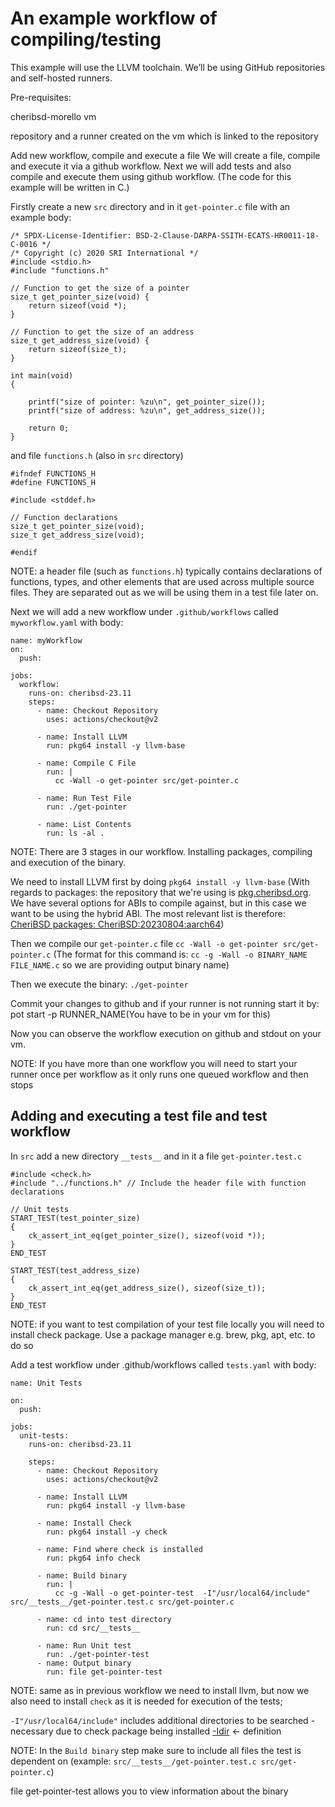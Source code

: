 # An example workflow of compiling/testing

This example will use the LLVM toolchain. We’ll be using GitHub repositories and self-hosted runners.

Pre-requisites:

cheribsd-morello vm

repository and a runner created on the vm which is linked to the repository

Add new workflow, compile and execute a file
We will create a file, compile and execute it via a github workflow. Next we will add tests and also compile and execute them using github workflow. (The code for this example will be written in C.)

Firstly create a new `src` directory and in it `get-pointer.c` file with an example body:

```
/* SPDX-License-Identifier: BSD-2-Clause-DARPA-SSITH-ECATS-HR0011-18-C-0016 */
/* Copyright (c) 2020 SRI International */
#include <stdio.h>
#include "functions.h"

// Function to get the size of a pointer
size_t get_pointer_size(void) {
    return sizeof(void *);
}

// Function to get the size of an address
size_t get_address_size(void) {
    return sizeof(size_t);
}

int main(void)
{

    printf("size of pointer: %zu\n", get_pointer_size());
    printf("size of address: %zu\n", get_address_size());

    return 0;
}
```

and file `functions.h` (also in `src` directory)

```
#ifndef FUNCTIONS_H
#define FUNCTIONS_H

#include <stddef.h>

// Function declarations
size_t get_pointer_size(void);
size_t get_address_size(void);

#endif

```

NOTE: a header file (such as `functions.h`) typically contains declarations of functions, types, and other elements that are used across multiple source files. They are separated out as we will be using them in a test file later on.

Next we will add a new workflow under `.github/workflows` called `myworkflow.yaml` with body:

```
name: myWorkflow
on:
  push:

jobs:
  workflow:
    runs-on: cheribsd-23.11
    steps:
      - name: Checkout Repository
        uses: actions/checkout@v2

      - name: Install LLVM
        run: pkg64 install -y llvm-base

      - name: Compile C File
        run: |
          cc -Wall -o get-pointer src/get-pointer.c

      - name: Run Test File
        run: ./get-pointer

      - name: List Contents
        run: ls -al .
```

NOTE: There are 3 stages in our workflow. Installing packages, compiling and execution of the binary.

We need to install LLVM first by doing `pkg64 install -y llvm-base` (With regards to packages: the repository that we're using is [pkg.cheribsd.org][pkg.cheribsd.org]. We have several options for ABIs to compile against, but in this case we want to be using the hybrid ABI. The most relevant list is therefore: [CheriBSD packages: CheriBSD:20230804:aarch64][CheriBSD packages: CheriBSD:20230804:aarch64])

Then we compile our `get-pointer.c` file `cc -Wall -o get-pointer src/get-pointer.c` (The format for this command is: `cc -g -Wall -o BINARY_NAME FILE_NAME.c` so we are providing output binary name)

Then we execute the binary: `./get-pointer`

Commit your changes to github and if your runner is not running start it by: pot start -p RUNNER_NAME(You have to be in your vm for this)

Now you can observe the workflow execution on github and stdout on your vm.

NOTE: If you have more than one workflow you will need to start your runner once per workflow as it only runs one queued workflow and then stops

## Adding and executing a test file and test workflow

In `src` add a new directory `__tests__` and in it a file `get-pointer.test.c`

```
#include <check.h>
#include "../functions.h" // Include the header file with function declarations

// Unit tests
START_TEST(test_pointer_size)
{
    ck_assert_int_eq(get_pointer_size(), sizeof(void *));
}
END_TEST

START_TEST(test_address_size)
{
    ck_assert_int_eq(get_address_size(), sizeof(size_t));
}
END_TEST

```

NOTE: if you want to test compilation of your test file locally you will need to install check package. Use a package manager e.g. brew, pkg, apt, etc. to do so

Add a test workflow under .github/workflows called `tests.yaml` with body:

```
name: Unit Tests

on:
  push:

jobs:
  unit-tests:
    runs-on: cheribsd-23.11

    steps:
      - name: Checkout Repository
        uses: actions/checkout@v2

      - name: Install LLVM
        run: pkg64 install -y llvm-base

      - name: Install Check
        run: pkg64 install -y check

      - name: Find where check is installed
        run: pkg64 info check

      - name: Build binary
        run: |
          cc -g -Wall -o get-pointer-test  -I"/usr/local64/include"  src/__tests__/get-pointer.test.c src/get-pointer.c

      - name: cd into test directory
        run: cd src/__tests__

      - name: Run Unit test
        run: ./get-pointer-test
      - name: Output binary
        run: file get-pointer-test

```

NOTE: same as in previous workflow we need to install llvm, but now we also need to install `check` as it is needed for execution of the tests;

`-I"/usr/local64/include"` includes additional directories to be searched - necessary due to check package being installed [-Idir][ldir] ← definition

NOTE: In the `Build binary` step make sure to include all files the test is dependent on (example: `src/__tests__/get-pointer.test.c src/get-pointer.c`)

file get-pointer-test allows you to view information about the binary

<!-- Links -->

[ctsrd-cheri]: https://ctsrd-cheri.github.io/cheri-exercises/exercises/compile-and-run/index.html
[pkg.cheribsd.org]: https://pkg.cheribsd.org/
[CheriBSD packages: CheriBSD:20230804:aarch64]: https://pkg.cheribsd.org/CheriBSD:20230804:aarch64.html
[ldir]: https://docs.oracle.com/cd/E19957-01/806-3567/cc_options.html#:~:text=library%20file%20instead.-,%2DIdir,-Adds%20dir%20to
